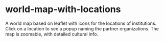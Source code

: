 # world-map-with-locations
A world map based on leaflet with icons for the locations of institutions. Click on a location to see a popup naming the partner organizations. The map is zoomable, with detailed cultural info. 